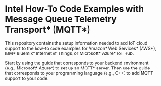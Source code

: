 # Intel How-To Code Examples with Message Queue Telemetry Transport\* (MQTT\*)

This repository contains the setup information needed to add IoT cloud support to the how-to code examples for Amazon\* Web Services\* (AWS\*), IBM\* Bluemix\* Internet of Things, or Microsoft\* Azure\* IoT Hub.

Start by using the guide that corresponds to your backend environment (e.g., Microsoft\* Azure\*) to set up an MQTT\* server. Then use the guide that corresponds to your programming language (e.g., C++) to add MQTT support to your code.
